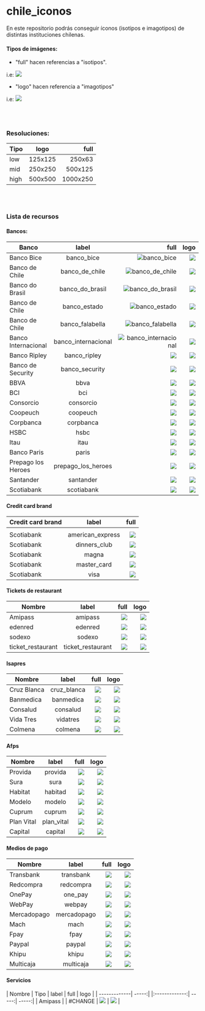 # chile_iconos

En este repositorio podrás conseguir íconos (isotipos e imagotipos) de distintas instituciones chilenas.

#### Tipos de imágenes:

* "full" hacen referencias a "isotipos". 

i.e: ![](./bancos_chile/low/full/full_bci.png) 

* "logo" hacen referencia a "imagotipos"

i.e: ![](./bancos_chile/low/logo/logo_bci.png)

<br/>
<br/>


### Resoluciones:


| Tipo     | logo         | full  |
| -------- |:------------:| -----:|
| low      | 125x125      | 250x63 |
| mid      | 250x250      | 500x125 |
| high     | 500x500      | 1000x250 |

<br/>
<br/>

### Lista de recursos

#### Bancos:

| Banco                 | label         | full  | logo  |
| -------------         |:-------------:| -----:| -----:|
| Banco Bice            | banco_bice       | ![banco_bice](./bancos_chile/low/full/full_banco_bice.png) | ![](./bancos_chile/low/logo/logo_banco_bice.png) |
| Banco de Chile        | banco_de_chile       | ![banco_de_chile](./bancos_chile/low/full/full_banco_de_chile.png) | ![](./bancos_chile/low/logo/logo_banco_de_chile.png) |
| Banco do Brasil       | banco_do_brasil       | ![banco_do_brasil](./bancos_chile/low/full/full_banco_do_brasil.png) | ![](./bancos_chile/low/logo/logo_banco_do_brasil.png) |
| Banco de Chile        | banco_estado       | ![banco_estado](./bancos_chile/low/full/full_banco_estado.png) | ![](./bancos_chile/low/logo/logo_banco_estado.png) |
| Banco de Chile        | banco_falabella       | ![banco_falabella](./bancos_chile/low/full/full_banco_falabella.png) | ![](./bancos_chile/low/logo/logo_banco_falabella.png) |
| Banco Internacional   | banco_internacional       | ![banco_internacional](./bancos_chile/low/full/full_banco_internacional.png) | ![](./bancos_chile/low/logo/logo_banco_internacional.png) |
| Banco Ripley          | banco_ripley       | ![](./bancos_chile/low/full/full_banco_ripley.png) | ![](./bancos_chile/low/logo/logo_banco_ripley.png) |
| Banco de Security     | banco_security       | ![](./bancos_chile/low/full/full_banco_security.png) | ![](./bancos_chile/low/logo/logo_banco_security.png) |
| BBVA                  | bbva       | ![](./bancos_chile/low/full/full_bbva.png) | ![](./bancos_chile/low/logo/logo_bbva.png) |
| BCI                   | bci           | ![](./bancos_chile/low/full/full_bci.png) | ![](./bancos_chile/low/logo/logo_bci.png) |
| Consorcio             | consorcio       | ![](./bancos_chile/low/full/full_consorcio.png) | ![](./bancos_chile/low/logo/logo_consorcio.png) |
| Coopeuch              | coopeuch       | ![](./bancos_chile/low/full/full_coopeuch.png) | ![](./bancos_chile/low/logo/logo_coopeuch.png) |
| Corpbanca             | corpbanca       | ![](./bancos_chile/low/full/full_corpbanca.png) | ![](./bancos_chile/low/logo/logo_corpbanca.png) |
| HSBC                  | hsbc       | ![](./bancos_chile/low/full/full_hsbc.png) | ![](./bancos_chile/low/logo/logo_hsbc.png) |
| Itau                  | itau       | ![](./bancos_chile/low/full/full_itau.png) | ![](./bancos_chile/low/logo/logo_itau.png) |
| Banco Paris           | paris       | ![](./bancos_chile/low/full/full_paris.png) | ![](./bancos_chile/low/logo/logo_paris.png) |
| Prepago los Heroes    | prepago_los_heroes       | ![](./bancos_chile/low/full/full_prepago_los_heroes.png) | ![](./bancos_chile/low/logo/logo_prepago_los_heroes.png) |
| Santander             | santander       | ![](./bancos_chile/low/full/full_santander.png) | ![](./bancos_chile/low/logo/logo_santander.png) |
| Scotiabank            | scotiabank       | ![](./bancos_chile/low/full/full_scotiabank.png) | ![](./bancos_chile/low/logo/logo_scotiabank.png) |


#### Credit card brand 

| Credit card brand     | label         | full  |
| -------------         |:-------------:| -----:|
|                       |               |       |
| Scotiabank            | american_express       | ![](./credit_card_brand/low/logo/american_express.png) | 
| Scotiabank            | dinners_club       | ![](./credit_card_brand/low/logo/dinners_club.png) |
| Scotiabank            | magna       | ![](./credit_card_brand/low/logo/magna.png) |
| Scotiabank            | master_card       | ![](./credit_card_brand/low/logo/master_card.png) |
| Scotiabank            | visa       | ![](./credit_card_brand/low/logo/visa.png) |


#### Tickets de restaurant

| Nombre                 | label         | full  | logo  |
| -------------         |:-------------:| -----:| -----:|
| Amipass             | amipass        | ![](./tickets/low/full/amipass.png) | ![](./tickets/low/logo/amipass.png) |
| edenred             | edenred        | ![](./tickets/low/full/edenred.png) | ![](./tickets/low/logo/edenred.png) |
| sodexo             | sodexo        | ![](./tickets/low/full/sodexo.png) | ![](./tickets/low/logo/sodexo.png) |
| ticket_restaurant             | ticket_restaurant        | ![](./tickets/low/full/ticket_restaurant.png) | ![](./tickets/low/logo/ticket_restaurant.png) |


#### Isapres

| Nombre                 | label         | full  | logo  |
| -------------         |:-------------:| -----:| -----:|
| Cruz Blanca             | cruz_blanca        | ![](./isapres/low/full/cruz_blanca.png) | ![](./isapres/low/logo/cruz_blanca.png) |
| Banmedica             | banmedica        | ![](./isapres/low/full/banmedica.png) | ![](./isapres/low/logo/banmedica.png) |
| Consalud             | consalud        | ![](./isapres/low/full/consalud.png) | ![](./isapres/low/logo/consalud.png) |
| Vida Tres             | vidatres        | ![](./isapres/low/full/vidatres.png) | ![](./isapres/low/logo/vidatres.png) |
| Colmena             | colmena        | ![](./isapres/low/full/colmena.png) | ![](./isapres/low/logo/colmena.png) |


#### Afps
| Nombre                 | label         | full  | logo  | 
| -------------         |:-------------:| -----:| -----:|
| Provida             | provida        | ![](./afp/low/full/provida.png) | ![](./afp/low/logo/provida.png) |
| Sura             | sura        | ![](./afp/low/full/sura.png) | ![](./afp/low/logo/sura.png) |
| Habitat             | habitad        | ![](./afp/low/full/habitat.png) | ![](afp/low/logo/habitat.png) |
| Modelo             | modelo        | ![](./afp/low/full/modelo.png) | ![](./afp/low/logo/modelo.png) |
| Cuprum             | cuprum        | ![](./afp/low/full/cuprum.png) | ![](./afp/low/logo/cuprum.png) |
| Plan Vital         | plan_vital        | ![](./afp/low/full/plan_vital.png) | ![](./afp/low/logo/plan_vital.png) |
| Capital            | capital        | ![](./afp/low/full/capital.png) | ![](./afp/low/logo/capital.png) |

#### Medios de pago
| Nombre                 | label         | full  | logo  |
| -------------         |:-------------:| -----:| -----:|
| Transbank             | transbank        | ![](./medios_de_pago/low/full/transbank.png) | ![](./medios_de_pago/low/logo/transbank.png) |
| Redcompra             | redcompra        | ![](./medios_de_pago/low/full/redcompra.png) | ![](./medios_de_pago/low/logo/redcompra.png) |
| OnePay             | one_pay        | ![](./medios_de_pago/low/full/one_pay.png) | ![](./medios_de_pago/low/logo/one_pay.png) |
| WebPay             | webpay        | ![](./medios_de_pago/low/full/webpay.png) | ![](./medios_de_pago/low/logo/webpay.png) |
| Mercadopago             | mercadopago        | ![](./medios_de_pago/low/full/mercadopago.png) | ![](./medios_de_pago/low/logo/mercadopago.png) |
| Mach             | mach        | ![](./medios_de_pago/low/full/mach.png) | ![](./medios_de_pago/low/logo/mach.png) |
| Fpay             | fpay        | ![](./medios_de_pago/low/full/fpay.png) | ![](./medios_de_pago/low/logo/fpay.png) |
| Paypal             | paypal        | ![](./medios_de_pago/low/full/paypal.png) | ![](./medios_de_pago/low/logo/paypal.png) |
| Khipu             | khipu        | ![](./medios_de_pago/low/full/khipu.png) | ![](./medios_de_pago/low/logo/khipu.png) |
| Multicaja             | multicaja        | ![](./medios_de_pago/low/full/multicaja.png) | ![](./medios_de_pago/low/logo/multicaja.png) |





#### Servicios
| Nombre       | Tipo | label         | full  | logo  |
| -------------| -----:|        |:-------------:| -----:| -----:|
| Amipass      |       | #CHANGE        | ![](./medios_de_pago/low/full/#CHANGE.png) | ![](./medios_de_pago/low/logo/#CHANGE.png) |






